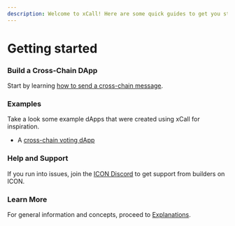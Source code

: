 ```yaml
---
description: Welcome to xCall! Here are some quick guides to get you started.
---
```


# Getting started

### Build a Cross-Chain DApp &#x20;

Start by learning [how to send a cross-chain message](../build-with-xcall/quickstart/sending-a-message-with-xcall.md).

### Examples

Take a look some example dApps that were created using xCall for inspiration.&#x20;

* A [cross-chain voting dApp](https://github.com/icon-community/crosschain-voting-dapp)

### Help and Support

If you run into issues, join the [ICON Discord](https://discord.gg/8ZG7hCsWND) to get support from builders on ICON.

### Learn More

For general information and concepts, proceed to [Explanations](../build-with-xcall/explanations/).
